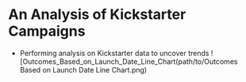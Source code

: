 # An Analysis of Kickstarter Campaigns
* Performing analysis on Kickstarter data to uncover trends
  ![Outcomes_Based_on_Launch_Date_Line_Chart(path/to/Outcomes Based on Launch Date Line Chart.png)
  

